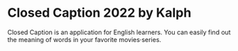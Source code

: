 # Closed Caption 2022 by Kalph

Closed Caption is an application for English learners.
You can easily find out the meaning of words in your favorite movies·series.